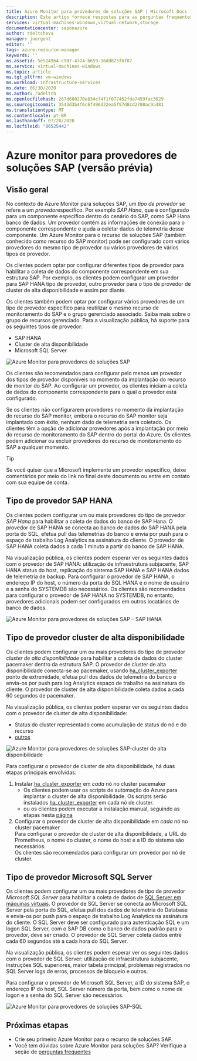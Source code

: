 ```yaml
---
title: Azure Monitor para provedores de soluções SAP | Microsoft Docs
description: Este artigo fornece respostas para as perguntas frequentes sobre o Azure monitor para soluções SAP
services: virtual-machines-windows,virtual-network,storage
documentationcenter: saponazure
author: rdeltcheva
manager: juergent
editor: ''
tags: azure-resource-manager
keywords: ''
ms.assetid: 5e514964-c907-4324-b659-16dd825f6f87
ms.service: virtual-machines-windows
ms.topic: article
ms.tgt_pltfrm: vm-windows
ms.workload: infrastructure-services
ms.date: 06/30/2020
ms.author: radeltch
ms.openlocfilehash: 267d600270e834cf4f1f077452fda7459fac3029
ms.sourcegitcommit: 3543d3b4f6c6f496d22ea5f97d8cd2700ac9a481
ms.translationtype: MT
ms.contentlocale: pt-BR
ms.lasthandoff: 07/20/2020
ms.locfileid: "86525442"
---
```

# <a name="azure-monitor-for-sap-solutions-providers-preview"></a>Azure monitor para provedores de soluções SAP (versão prévia)

## <a name="overview"></a>Visão geral  

No contexto de Azure Monitor para soluções SAP, um *tipo de provedor* se refere a um *provedor*específico. Por exemplo *SAP Hana*, que é configurado para um componente específico dentro do cenário do SAP, como SAP Hana banco de dados. Um provedor contém as informações de conexão para o componente correspondente e ajuda a coletar dados de telemetria desse componente. Um Azure Monitor para o recurso de soluções SAP (também conhecido como recurso do SAP monitor) pode ser configurado com vários provedores do mesmo tipo de provedor ou vários provedores de vários tipos de provedor.
   
Os clientes podem optar por configurar diferentes tipos de provedor para habilitar a coleta de dados do componente correspondente em sua estrutura SAP. Por exemplo, os clientes podem configurar um provedor para SAP HANA tipo de provedor, outro provedor para o tipo de provedor de cluster de alta disponibilidade e assim por diante.  

Os clientes também podem optar por configurar vários provedores de um tipo de provedor específico para reutilizar o mesmo recurso de monitoramento do SAP e o grupo gerenciado associado. Saiba mais sobre o grupo de recursos gerenciado. Para a visualização pública, há suporte para os seguintes tipos de provedor:   
- SAP HANA
- Cluster de alta disponibilidade
- Microsoft SQL Server

![Azure Monitor para provedores de soluções SAP](./media/azure-monitor-sap/azure-monitor-providers.png)

Os clientes são recomendados para configurar pelo menos um provedor dos tipos de provedor disponíveis no momento da implantação do recurso de monitor do SAP. Ao configurar um provedor, os clientes iniciam a coleta de dados do componente correspondente para o qual o provedor está configurado.   

Se os clientes não configurarem provedores no momento da implantação do recurso do SAP monitor, embora o recurso do SAP monitor seja implantado com êxito, nenhum dado de telemetria será coletado. Os clientes têm a opção de adicionar provedores após a implantação por meio do recurso de monitoramento do SAP dentro do portal do Azure. Os clientes podem adicionar ou excluir provedores do recurso de monitoramento do SAP a qualquer momento.

> [!Tip]
> Se você quiser que a Microsoft implemente um provedor específico, deixe comentários por meio do link no final deste documento ou entre em contato com sua equipe de conta.  

## <a name="provider-type-sap-hana"></a>Tipo de provedor SAP HANA

Os clientes podem configurar um ou mais provedores do tipo de provedor *SAP Hana* para habilitar a coleta de dados do banco de SAP Hana. O provedor de SAP HANA se conecta ao banco de dados do SAP HANA pela porta do SQL, efetua pull das telemetrias do banco e envia por push para o espaço de trabalho Log Analytics na assinatura do cliente. O provedor de SAP HANA coleta dados a cada 1 minuto a partir do banco de SAP HANA.  

Na visualização pública, os clientes podem esperar ver os seguintes dados com o provedor de SAP HANA: utilização de infraestrutura subjacente, SAP HANA status do host, replicação do sistema SAP HANA e SAP HANA dados de telemetria de backup. Para configurar o provedor de SAP HANA, o endereço IP do host, o número da porta do SQL HANA e o nome de usuário e a senha do SYSTEMDB são necessários. Os clientes são recomendados para configurar o provedor de SAP HANA no SYSTEMDB, no entanto, provedores adicionais podem ser configurados em outros locatários de banco de dados.

![Azure Monitor para provedores de soluções SAP – SAP HANA](./media/azure-monitor-sap/azure-monitor-providers-hana.png)

## <a name="provider-type-high-availability-cluster"></a>Tipo de provedor cluster de alta disponibilidade
Os clientes podem configurar um ou mais provedores do tipo de provedor *cluster de alta disponibilidade* para habilitar a coleta de dados do cluster pacemaker dentro da estrutura SAP. O provedor de cluster de alta disponibilidade conecta-se ao pacemaker, usando [ha_cluster_exporter](https://github.com/ClusterLabs/ha_cluster_exporter) ponto de extremidade, efetua pull dos dados de telemetria do banco e envia-os por push para log Analytics espaço de trabalho na assinatura do cliente. O provedor de cluster de alta disponibilidade coleta dados a cada 60 segundos de pacemaker.  

Na visualização pública, os clientes podem esperar ver os seguintes dados com o provedor de cluster de alta disponibilidade:   
 - Status do cluster representado como acumulação de status do nó e do recurso 
 - [outros](https://github.com/ClusterLabs/ha_cluster_exporter/blob/master/doc/metrics.md) 

![Azure Monitor para provedores de soluções SAP-cluster de alta disponibilidade](./media/azure-monitor-sap/azure-monitor-providers-pacemaker-cluster.png)

Para configurar o provedor de cluster de alta disponibilidade, há duas etapas principais envolvidas: 
1. Instalar [ha_cluster_exporter](https://github.com/ClusterLabs/ha_cluster_exporter) em *cada* nó no cluster pacemaker 
    - Os clientes podem usar os scripts de automação do Azure para implantar o cluster de alta disponibilidade. Os scripts serão instalados [ha_cluster_exporter](https://github.com/ClusterLabs/ha_cluster_exporter) em cada nó de cluster.  
    - ou os clientes podem executar a instalação manual, seguindo as etapas nesta [página](https://github.com/ClusterLabs/ha_cluster_exporter) 
2. Configurar o provedor de cluster de alta disponibilidade em *cada* nó no cluster pacemaker  
  Para configurar o provedor de cluster de alta disponibilidade, a URL do Prometheus, o nome do cluster, o nome do host e a ID do sistema são necessários.   
  Os clientes são recomendados para configurar um provedor por nó de cluster.   

## <a name="provider-type-microsoft-sql-server"></a>Tipo de provedor Microsoft SQL Server

Os clientes podem configurar um ou mais provedores de tipo de provedor *Microsoft SQL Server* para habilitar a coleta de dados de [SQL Server em máquinas virtuais](https://azure.microsoft.com/services/virtual-machines/sql-server/). O provedor de SQL Server se conecta ao Microsoft SQL Server pela porta do SQL, efetua pull dos dados de telemetria do Database e envia-os por push para o espaço de trabalho Log Analytics na assinatura do cliente. O SQL Server deve ser configurado para autenticação SQL e um logon SQL Server, com o SAP DB como o banco de dados padrão para o provedor, deve ser criado. O provedor de SQL Server coleta dados entre cada 60 segundos até a cada hora do SQL Server.  

Na visualização pública, os clientes podem esperar ver os seguintes dados com o provedor de SQL Server: utilização de infraestrutura subjacente, instruções SQL superiores, maior tabela principal, problemas registrados no SQL Server logs de erros, processos de bloqueio e outros.  

Para configurar o provedor de Microsoft SQL Server, a ID do sistema SAP, o endereço IP do host, SQL Server número da porta, bem como o nome de logon e a senha do SQL Server são necessários.

![Azure Monitor para provedores de soluções SAP-SQL](./media/azure-monitor-sap/azure-monitor-providers-sql.png)

## <a name="next-steps"></a>Próximas etapas

- Crie seu primeiro Azure Monitor para o recurso de soluções SAP.
- Você tem dúvidas sobre Azure Monitor para soluções SAP? Verifique a seção de [perguntas frequentes](./azure-monitor-faq.md)
